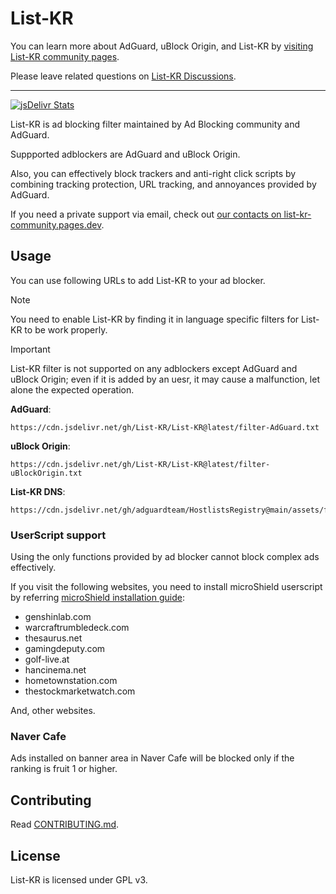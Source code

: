 # List-KR

You can learn more about AdGuard, uBlock Origin, and List-KR by [visiting List-KR community pages](https://list-kr-community.pages.dev).

Please leave related questions on [List-KR Discussions](https://github.com/List-KR/List-KR/discussions).

---

[![jsDelivr Stats](https://data.jsdelivr.com/v1/package/gh/List-KR/List-KR/badge)](https://www.jsdelivr.com/package/gh/List-KR/List-KR)

List-KR is ad blocking filter maintained by Ad Blocking community and AdGuard.

Suppported adblockers are AdGuard and uBlock Origin.

Also, you can effectively block trackers and anti-right click scripts by combining tracking protection, URL tracking, and annoyances provided by AdGuard.

If you need a private support via email, check out [our contacts on list-kr-community.pages.dev](https://list-kr-community.pages.dev/docs/).

## Usage

You can use following URLs to add List-KR to your ad blocker.

> [!NOTE]
> You need to enable List-KR by finding it in language specific filters for List-KR to be work properly.

> [!IMPORTANT]
> List-KR filter is not supported on any adblockers except AdGuard and uBlock Origin; even if it is added by an uesr, it may cause a malfunction, let alone the expected operation.

**AdGuard**:
```
https://cdn.jsdelivr.net/gh/List-KR/List-KR@latest/filter-AdGuard.txt
```
**uBlock Origin**:
```
https://cdn.jsdelivr.net/gh/List-KR/List-KR@latest/filter-uBlockOrigin.txt
```

**List-KR DNS**:
```
https://cdn.jsdelivr.net/gh/adguardteam/HostlistsRegistry@main/assets/filter_25.txt
```

### UserScript support

Using the only functions provided by ad blocker cannot block complex ads effectively.

If you visit the following websites, you need to install microShield userscript by referring [microShield installation guide](https://github.com/List-KR/microShield):
 - genshinlab.com
 - warcraftrumbledeck.com
 - thesaurus.net
 - gamingdeputy.com
 - golf-live.at
 - hancinema.net
 - hometownstation.com
 - thestockmarketwatch.com

 And, other websites.

### Naver Cafe

Ads installed on banner area in Naver Cafe will be blocked only if the ranking is fruit 1 or higher.

## Contributing

Read [CONTRIBUTING.md](https://github.com/List-KR/List-KR/blob/master/CONTRIBUTING.md).

## License

List-KR is licensed under GPL v3.
